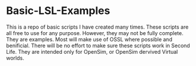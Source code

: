 # Basic-LSL-Examples
This is a repo of basic scripts I have created many times.  These scripts are all free to use for any purpose.  However, they may not be fully complete.  They are examples.  Most will make use of OSSL where possible and benificial.  There will be no effort to make sure these scripts work in Second Life.  They are intended only for OpenSim, or OpenSim dervived Virtual worlds.
